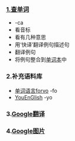 ### [1.查单词](https://dictionary.cambridge.org/zhs/%E8%AF%8D%E5%85%B8/)
* -ca
* 看音标
* 看有几种意思
* 用‘快译’翻译例句描述句
* 翻译例句
* 将例句整合到[单词本](./sperateWordList.txt)中  

### 2.补充语料库
* [单词语言forvo](https://forvo.com/search/input/en/) -fo
* [YouEnGlish](https://youglish.com/search/echo/all) -yo

### 3.[Google翻译](https://translate.google.as/?hl=zh-CN&tab=TT)

### 4.[Google图片](https://www.google.com/search?q=input&newwindow=1&hl=zh-TW&source=lnms&tbm=isch&sa=X&ved=0ahUKEwjG2ve45K3gAhXCT7wKHaPzDQQQ_AUIDigB&biw=1126&bih=642)